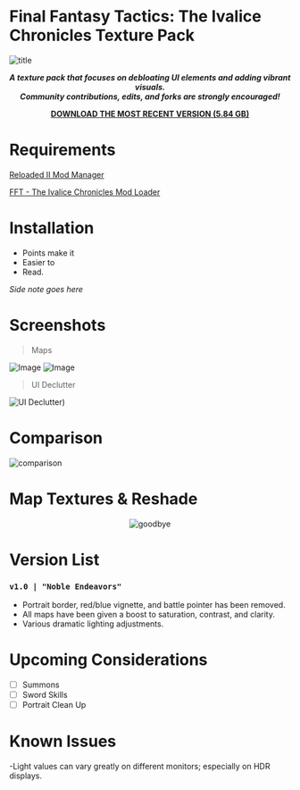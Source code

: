 # Final Fantasy Tactics: The Ivalice Chronicles Texture Pack
![title](https://github.com/user-attachments/assets/8932aaf6-8cc4-413d-96b3-43281acd3527)

<div align="center">

__*<p>A texture pack that focuses on debloating UI elements and adding vibrant visuals. 
<br>Community contributions, edits, and forks are strongly encouraged!</p>*__

</div>

<div align="center">
  
__[DOWNLOAD THE MOST RECENT VERSION (5.84 GB)](https://github.com/Zodi-ark/Final-Fantasy-Tactics-The-Ivalice-Chronicles-Texture-Pack/releases)__

</div>

# Requirements
[Reloaded II Mod Manager](https://github.com/Reloaded-Project/Reloaded-II/releases)

[FFT - The Ivalice Chronicles Mod Loader](https://www.nexusmods.com/finalfantasytacticstheivalicechronicles/mods/4?tab=files)

# Installation
- Points make it
- Easier to
- Read.

*Side note goes here*
 
Screenshots
======  
> Maps

![Image](https://github.com/user-attachments/assets/dfe2fe70-986a-44c7-9b54-d42e7c29534e)
![Image](https://github.com/user-attachments/assets/06a16d6d-bc3b-4e76-bc70-d1a1b11fa390)

> UI Declutter

![UI Declutter](https://github.com/user-attachments/assets/ef4770bb-d619-42d0-b927-577e1a840412))

Comparison
======  
![comparison](https://github.com/user-attachments/assets/f43888c2-b2b2-41e2-86e5-b54b3bfaab5a)

Map Textures & Reshade
======  

<div align="center">

![goodbye](https://github.com/Zodi-ark/in-memory-of-imgur-sucks/assets/113886368/92eab509-b886-458f-a18f-7a9940fe2c01)

</div>

# Version List

### `v1.0 | "Noble Endeavors"`
- Portrait border, red/blue vignette, and battle pointer has been removed.
- All maps have been given a boost to saturation, contrast, and clarity.
- Various dramatic lighting adjustments.

# Upcoming Considerations
- [ ] Summons
- [ ] Sword Skills
- [ ] Portrait Clean Up

# Known Issues
-Light values can vary greatly on different monitors; especially on HDR displays.
